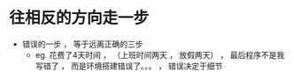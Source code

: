 往相反的方向走一步
========================
+ 错误的一步 ， 等于远离正确的三步
    * eg. 花费了4天时间 ， （上班时间两天 ， 放假两天） ， 最后程序不是我写错了 ， 而是环境搭建错误了。。。 ， 错误决定于细节
